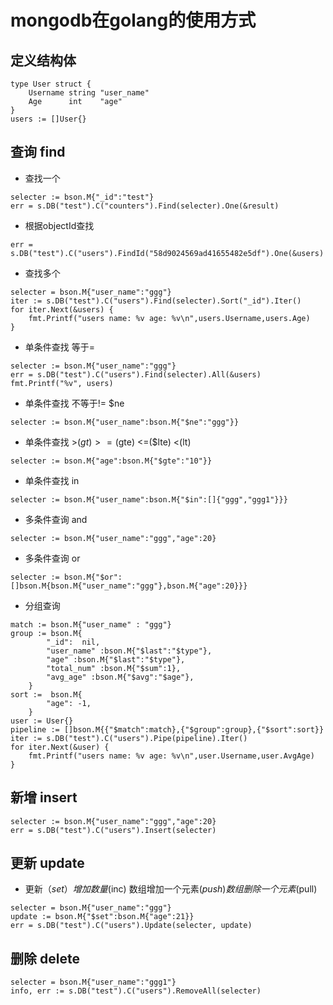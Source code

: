# mongodb在golang的使用方式

## 定义结构体
    type User struct {
		Username string "user_name"
		Age      int    "age"
	}
	users := []User{}

## 查询 find
   - 查找一个
    
    selecter := bson.M{"_id":"test"}
    err = s.DB("test").C("counters").Find(selecter).One(&result)
    
   - 根据objectId查找
   
    err = s.DB("test").C("users").FindId("58d9024569ad41655482e5df").One(&users)
    
   - 查找多个
   
    selecter = bson.M{"user_name":"ggg"}
    iter := s.DB("test").C("users").Find(selecter).Sort("_id").Iter()
    for iter.Next(&users) {
        fmt.Printf("users name: %v age: %v\n",users.Username,users.Age)
    }
    
   - 单条件查找 等于=
   
    selecter := bson.M{"user_name":"ggg"}
    err = s.DB("test").C("users").Find(selecter).All(&users)
    fmt.Printf("%v", users)
    
   - 单条件查找 不等于!= $ne
   
    selecter := bson.M{"user_name":bson.M{"$ne":"ggg"}}
    
   - 单条件查找 >($gt)  >=($gte)  <=($lte) <(lt)
   
    selecter := bson.M{"age":bson.M{"$gte":"10"}}    
    
   - 单条件查找 in
   
    selecter := bson.M{"user_name":bson.M{"$in":[]{"ggg","ggg1"}}}
    
   - 多条件查询 and
   
    selecter := bson.M{"user_name":"ggg","age":20}
    
   - 多条件查询 or
   
    selecter := bson.M{"$or":[]bson.M{bson.M{"user_name":"ggg"},bson.M{"age":20}}}
    
   - 分组查询
   
    match := bson.M{"user_name" : "ggg"}
    group := bson.M{
            "_id":  nil,
            "user_name" :bson.M{"$last":"$type"},
            "age" :bson.M{"$last":"$type"},
            "total_num" :bson.M{"$sum":1},
            "avg_age" :bson.M{"$avg":"$age"},
        }
    sort :=  bson.M{
            "age": -1,
        }
    user := User{}
    pipeline := []bson.M{{"$match":match},{"$group":group},{"$sort":sort}}
    iter := s.DB("test").C("users").Pipe(pipeline).Iter()
    for iter.Next(&user) {
        fmt.Printf("users name: %v age: %v\n",user.Username,user.AvgAge)
    }
    
## 新增 insert   
    selecter := bson.M{"user_name":"ggg","age":20}
    err = s.DB("test").C("users").Insert(selecter)
    
## 更新 update 

   - 更新（$set）增加数量($inc) 数组增加一个元素($push) 数组删除一个元素($pull)
  
    selecter = bson.M{"user_name":"ggg"}
    update := bson.M{"$set":bson.M{"age":21}}
    err = s.DB("test").C("users").Update(selecter, update)
      
## 删除 delete
    selecter = bson.M{"user_name":"ggg1"}
    info, err := s.DB("test").C("users").RemoveAll(selecter)
    
